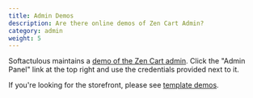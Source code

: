 ```yaml
---
title: Admin Demos
description: Are there online demos of Zen Cart Admin?
category: admin
weight: 5
---
```


Softactulous maintains a [demo of the Zen Cart admin](https://softaculous.com/demos/zen_cart).  Click the "Admin Panel" link at the top right and use the credentials provided next to it. 

If you're looking for the storefront, please see [template demos](/user/template/demos).
